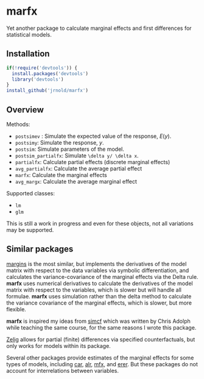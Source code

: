 # marfx

Yet another package to calculate marginal effects and first differences
for statistical models.

## Installation

```r
if(!require('devtools')) {
  install.packages('devtools')
  library('devtools')
}
install_github('jrnold/marfx')
```

## Overview

Methods:

- `postsimev` : Simulate the expected value of the response, $E(y)$.
- `postsimy`: Simulate the response, $y$.
- `postsim`: Simulate parameters of the model.
- `postsim_partialfx`: Simulate `\delta y/ \delta x`.
- `partialfx`: Calculate partial effects (discrete marginal effects)
- `avg_partialfx`: Calculate the average partial effect
- `marfx`: Calculate the marginal effects
- `avg_margx`: Calculate the average marginal effect

Supported classes:

- `lm`
- `glm`

This is still a work in progress and even for these objects, not all variations
may be supported.

## Similar packages

[margins](https://github.com/leeper/margins) is the most similar, but implements
the derivatives of the model matrix with respect to the data variables via symbolic differentiation,
and calculates the variance-covariance of the marginal effects via the Delta rule.
**marfx** uses numerical derivatives to calculate the derivatives of the model
matrix with respect to the variables, which is slower but will handle all formulae.
**marfx** uses simulation rather than the delta method to calculate the variance
covariance of the marginal effects, which is slower, but more flexible.

**marfx** is inspired my ideas from [simcf](http://faculty.washington.edu/cadolph/?page=60)
which was written by Chris Adolph while teaching the same course, for the same reasons I wrote this package.


[Zelig](http://zeligproject.org/) allows for partial (finite) differences via specified counterfactuals,
but only works for models within its package.

Several other packages provide estimates of the marginal effects for some types
of models, including [car](https://cran.r-project.org/web/packages/car/index.html),
[alr](https://cran.r-project.org/web/packages/alr3/index.html), [mfx](https://cran.r-project.org/web/packages/mfx/index.html),
and [erer](https://cran.r-project.org/web/packages/erer/index.html).
But these packages do not account for interrelations between variables.
